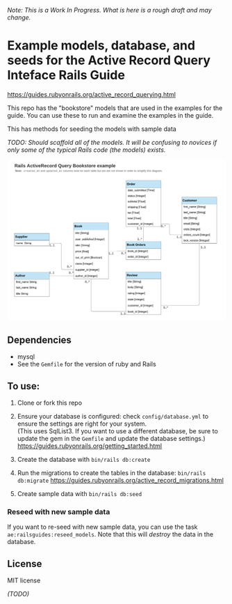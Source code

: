 _Note: This is a Work In Progress.  What is here is a rough draft and may change._


# Example models, database, and seeds for the Active Record Query Inteface Rails Guide
https://guides.rubyonrails.org/active_record_querying.html

This repo has the "bookstore" models that are used in the examples for the guide.  You can use these to run and examine the examples in the guide.
 
This has methods for seeding the models with sample data

_TODO: Should scaffold all of the models.  It will be confusing to novices if only some of the typical Rails code (the models) exists._

![diagram of all of the Bookstore models](RailsGuide_AR_Querying_bookstore_models.png)


## Dependencies
- mysql
- See the `Gemfile` for the version of ruby and Rails


## To use:

1. Clone or fork this repo
   
1. Ensure your database is configured: check `config/database.yml` to ensure the settings are right for your system.  
   (This uses SqlList3.  If you want to use a different database, be sure to update the gem in the `Gemfile` and update the database settings.)
   https://guides.rubyonrails.org/getting_started.html
   
2. Create the database with `bin/rails db:create`
   
2. Run the migrations to create the tables in the database: `bin/rails db:migrate`
   https://guides.rubyonrails.org/active_record_migrations.html
    
3. Create sample data with `bin/rails db:seed`

### Reseed with new sample data
If you want to re-seed with new sample data, you can use the task `ae:railsguides:reseed_models`.  Note that this will _destroy_ the data in the database.
  

## License

MIT license

_(TODO)_

